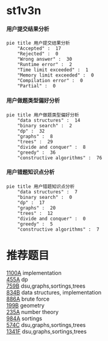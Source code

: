 # st1v3n

<!-- tabs:start -->



#### **用户提交结果分析**

```mermaid
pie title 用户提交结果分析
    "Accepted" :  17
    "Rejected" :  0
    "Wrong answer" :  30
    "Runtime error" :  2
    "Time limit exceeded" :  1
    "Memory limit exceeded" :  0
    "Compilation error" :  0
    "Partial" :  0
```

#### **用户做题类型偏好分析**

```mermaid
pie title 用户做题类型偏好分析
    "data structures" :  14
    "binary search" :  2
    "dp" :  32
    "graphs" :  8
    "trees" :  29
    "divide and conquer" :  8
    "greedy" :  36
    "constructive algorithms" :  76
```
#### **用户错题知识点分析**

```mermaid
pie title 用户错题知识点分析
    "data structures" :  7
    "binary search" :  0
    "dp" :  17
    "graphs" :  20
    "trees" :  12
    "divide and conquer" :  0
    "greedy" :  5
    "constructive algorithms" :  7
```



<!-- tabs:end -->
# 推荐题目
[1100A](https://codeforces.com/contest/1100/problem/A)		implementation		  
[455A](https://codeforces.com/contest/455/problem/A)		dp		  
[759B](https://codeforces.com/contest/759/problem/B)		dsu,graphs,sortings,trees		  
[834B](https://codeforces.com/contest/834/problem/B)		data structures,
                        implementation		  
[886A](https://codeforces.com/contest/886/problem/A)		brute force		  
[199B](https://codeforces.com/contest/199/problem/B)		geometry		  
[235A](https://codeforces.com/contest/235/problem/A)		number theory		  
[984A](https://codeforces.com/contest/984/problem/A)		sortings		  
[574C](https://codeforces.com/contest/574/problem/C)		dsu,graphs,sortings,trees		  
[1341F](https://codeforces.com/contest/1341/problem/F)		dsu,graphs,sortings,trees		  
